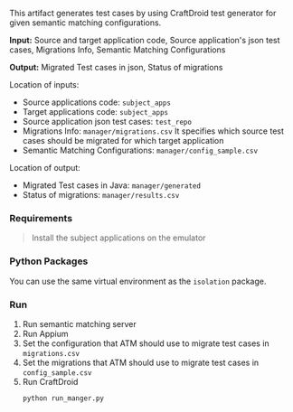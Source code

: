 This artifact generates test cases by using CraftDroid test generator for given semantic matching configurations.

**Input:** Source and target application code, Source application's json test cases, Migrations Info, Semantic Matching Configurations

**Output:** Migrated Test cases in json, Status of migrations

Location of inputs:
- Source applications code: `subject_apps`
- Target applications code: `subject_apps`
- Source application json test cases: `test_repo`
- Migrations Info: `manager/migrations.csv` It specifies which source test cases should be migrated for which target application
- Semantic Matching Configurations: `manager/config_sample.csv`

Location of output:
- Migrated Test cases in Java: `manager/generated`
- Status of migrations: `manager/results.csv`

### Requirements

> Install the subject applications on the emulator

### Python Packages
You can use the same virtual environment as the `isolation` package.

### Run
1. Run semantic matching server
1. Run Appium
1. Set the configuration that ATM should use to migrate test cases in `migrations.csv`
1. Set the migrations that ATM should use to migrate test cases in `config_sample.csv`
1. Run CraftDroid
    ```shell
    python run_manger.py
    ```


